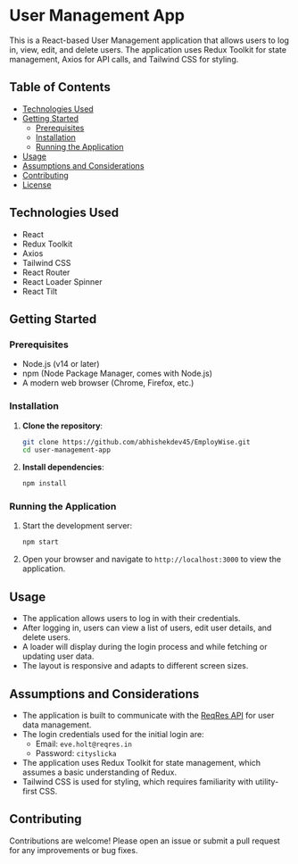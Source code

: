 # User Management App

This is a React-based User Management application that allows users to log in, view, edit, and delete users. The application uses Redux Toolkit for state management, Axios for API calls, and Tailwind CSS for styling.

## Table of Contents
- [Technologies Used](#technologies-used)
- [Getting Started](#getting-started)
  - [Prerequisites](#prerequisites)
  - [Installation](#installation)
  - [Running the Application](#running-the-application)
- [Usage](#usage)
- [Assumptions and Considerations](#assumptions-and-considerations)
- [Contributing](#contributing)
- [License](#license)

## Technologies Used
- React
- Redux Toolkit
- Axios
- Tailwind CSS
- React Router
- React Loader Spinner
- React Tilt

## Getting Started

### Prerequisites
- Node.js (v14 or later)
- npm (Node Package Manager, comes with Node.js)
- A modern web browser (Chrome, Firefox, etc.)

### Installation
1. **Clone the repository**:
   ```bash
   git clone https://github.com/abhishekdev45/EmployWise.git
   cd user-management-app
   ```

2. **Install dependencies**:
   ```bash
   npm install
   ```

### Running the Application
1. Start the development server:
   ```bash
   npm start
   ```
2. Open your browser and navigate to `http://localhost:3000` to view the application.

## Usage
- The application allows users to log in with their credentials.
- After logging in, users can view a list of users, edit user details, and delete users.
- A loader will display during the login process and while fetching or updating user data.
- The layout is responsive and adapts to different screen sizes.

## Assumptions and Considerations
- The application is built to communicate with the [ReqRes API](https://reqres.in/) for user data management.
- The login credentials used for the initial login are:
  - Email: `eve.holt@reqres.in`
  - Password: `cityslicka`
- The application uses Redux Toolkit for state management, which assumes a basic understanding of Redux.
- Tailwind CSS is used for styling, which requires familiarity with utility-first CSS.

## Contributing
Contributions are welcome! Please open an issue or submit a pull request for any improvements or bug fixes.

